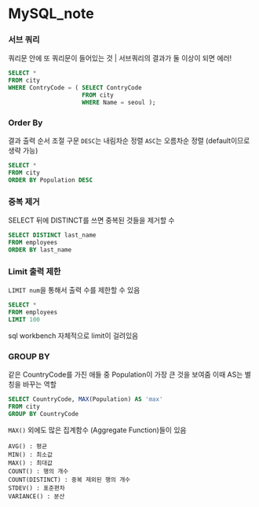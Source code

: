 # MySQL_note

### 서브 쿼리

쿼리문 안에 또 쿼리문이 들어있는 것
| 서브쿼리의 결과가 둘 이상이 되면 에러!

```sql
SELECT *
FROM city
WHERE ContryCode = ( SELECT ContryCode
                     FROM city
                     WHERE Name = seoul );

```

### Order By

결과 출력 순서 조절 구문
`DESC`는 내림차순 정렬
`ASC`는 오름차순 정렬 (default이므로 생략 가능)


```sql
SELECT *
FROM city
ORDER BY Population DESC

```

### 중복 제거

SELECT 뒤에 DISTINCT를 쓰면 중복된 것들을 제거할 수 

```sql
SELECT DISTINCT last_name
FROM employees
ORDER BY last_name
```

### Limit 출력 제한

`LIMIT num`을 통해서 출력 수를 제한할 수 있음

```sql
SELECT *
FROM employees
LIMIT 100
```

sql workbench 자체적으로 limit이 걸려있음

### GROUP BY

같은 CountryCode를 가진 애들 중 Population이 가장 큰 것을 보여줌
이때 AS는 별칭을 바꾸는 역할

```sql
SELECT CountryCode, MAX(Population) AS 'max'
FROM city
GROUP BY CountryCode
```

`MAX()` 외에도 많은 집계함수 (Aggregate Function)들이 있음

```
AVG() : 평균
MIN() : 최소값
MAX() : 최대값
COUNT() : 행의 개수
COUNT(DISTINCT) : 중복 제외된 행의 개수
STDEV() : 표준편차
VARIANCE() : 분산
```
